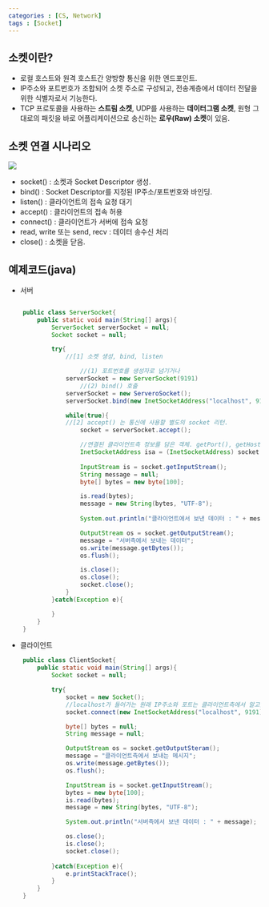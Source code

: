 ```yaml
---
categories : [CS, Network]
tags : [Socket]
---
```


## 소켓이란?

- 로컬 호스트와 원격 호스트간 양방향 통신을 위한 엔드포인트.
- IP주소와 포트번호가 조합되어 소켓 주소로 구성되고, 전송계층에서 데이터 전달을 위한 식별자로서 기능한다.
- TCP 프로토콜을 사용하는 **스트림 소켓**, UDP를 사용하는 **데이터그램 소켓**, 원형 그대로의 패킷을 바로 어플리케이션으로 송신하는 **로우(Raw) 소켓**이 있음.


## 소켓 연결 시나리오


![](../../assets/img/Socket.png)

 - socket() : 소켓과 Socket Descriptor 생성.
 - bind() : Socket Descriptor를 지정된 IP주소/포트번호와 바인딩.
 - listen() : 클라이언트의 접속 요청 대기
 - accept() : 클라이언트의 접속 허용
 - connect() : 클라이언트가 서버에 접속 요청
 - read, write 또는 send, recv : 데이터 송수신 처리
 - close() : 소켓을 닫음.

## 예제코드(java)

 - 서버
  
```java

    public class ServerSocket{
        public static void main(String[] args){
            ServerSocket serverSocket = null;
            Socket socket = null;

            try{
                //[1] 소켓 생성, bind, listen

                    //(1) 포트번호를 생성자로 넘기거나
                serverSocket = new ServerSocket(9191)
                    //(2) bind() 호출
                serverSocket = new ServeroSocket();
                serverSocket.bind(new InetSocketAddress("localhost", 9191));

                while(true){
                //[2] accept() 는 통신에 사용할 별도의 socket 리턴.
                    socket = serverSocket.accept();

                    //연결된 클라이언트측 정보를 담은 객체. getPort(), getHostName(), getAddress()
                    InetSocketAddress isa = (InetSocketAddress) socket.getRemoteSocketAddress();
                    
                    InputStream is = socket.getInputStream();
                    String message = null;
                    byte[] bytes = new byte[100];

                    is.read(bytes);
                    message = new String(bytes, "UTF-8");
                    
                    System.out.println("클라이언트에서 보낸 데이터 : " + message);

                    OutputStream os = socket.getOutputStream();
                    message = "서버측에서 보내는 데이터";
                    os.write(message.getBytes());
                    os.flush();

                    is.close();
                    os.close();
                    socket.close();
                }
            }catch(Exception e){

            }
        }
    }

```

 - 클라이언트

```java
    public class ClientSocket{
        public static void main(String[] args){
            Socket socket = null;

            try{
                socket = new Socket();
                //localhost가 들어가는 원래 IP주소와 포트는 클라이언트측에서 알고있는 상태
                socket.connect(new InetSocketAddress("localhost", 9191));

                byte[] bytes = null;
                String message = null;

                OutputStream os = socket.getOutputSteram();
                message = "클라이언트측에서 보내는 메시지";
                os.write(message.getBytes());
                os.flush();

                InputStream is = socket.getInputStream();
                bytes = new byte[100];
                is.read(bytes);
                message = new String(bytes, "UTF-8");

                System.out.println("서버측에서 보낸 데이터 : " + message);

                os.close();
                is.close();
                socket.close();
                
            }catch(Exception e){
                e.printStackTrace();
            }
        }
    }
```